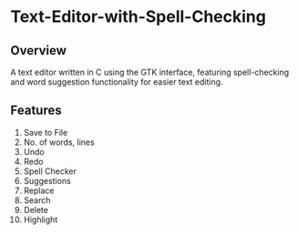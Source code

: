 # Text-Editor-with-Spell-Checking
## Overview
A text editor written in C using the GTK interface, featuring spell-checking and word suggestion functionality for easier text editing.
## Features
1. Save to File
2. No. of words, lines
3. Undo
4. Redo
5. Spell Checker
6. Suggestions
7. Replace
8. Search
9. Delete
10. Highlight
